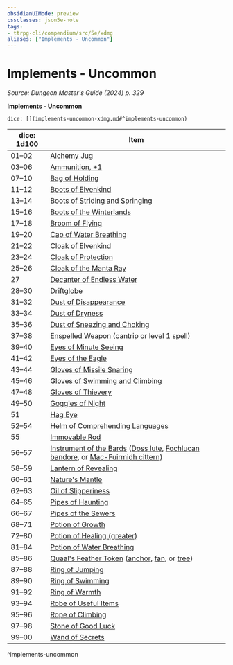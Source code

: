 ```yaml
---
obsidianUIMode: preview
cssclasses: json5e-note
tags:
- ttrpg-cli/compendium/src/5e/xdmg
aliases: ["Implements - Uncommon"]
---
```

# Implements - Uncommon
*Source: Dungeon Master's Guide (2024) p. 329* 

**Implements - Uncommon**

`dice: [](implements-uncommon-xdmg.md#^implements-uncommon)`

| dice: 1d100 | Item |
|-------------|------|
| 01–02 | [Alchemy Jug](alchemy-jug-xdmg.md) |
| 03–06 | [Ammunition, +1](1-ammunition-xdmg.md) |
| 07–10 | [Bag of Holding](bag-of-holding-xdmg.md) |
| 11–12 | [Boots of Elvenkind](boots-of-elvenkind-xdmg.md) |
| 13–14 | [Boots of Striding and Springing](boots-of-striding-and-springing-xdmg.md) |
| 15–16 | [Boots of the Winterlands](boots-of-the-winterlands-xdmg.md) |
| 17–18 | [Broom of Flying](broom-of-flying-xdmg.md) |
| 19–20 | [Cap of Water Breathing](cap-of-water-breathing-xdmg.md) |
| 21–22 | [Cloak of Elvenkind](cloak-of-elvenkind-xdmg.md) |
| 23–24 | [Cloak of Protection](cloak-of-protection-xdmg.md) |
| 25–26 | [Cloak of the Manta Ray](cloak-of-the-manta-ray-xdmg.md) |
| 27 | [Decanter of Endless Water](decanter-of-endless-water-xdmg.md) |
| 28–30 | [Driftglobe](driftglobe-xdmg.md) |
| 31–32 | [Dust of Disappearance](dust-of-disappearance-xdmg.md) |
| 33–34 | [Dust of Dryness](dust-of-dryness-xdmg.md) |
| 35–36 | [Dust of Sneezing and Choking](dust-of-sneezing-and-choking-xdmg.md) |
| 37–38 | [Enspelled Weapon](enspelled-weapon-xdmg.md) (cantrip or level 1 spell) |
| 39–40 | [Eyes of Minute Seeing](eyes-of-minute-seeing-xdmg.md) |
| 41–42 | [Eyes of the Eagle](eyes-of-the-eagle-xdmg.md) |
| 43–44 | [Gloves of Missile Snaring](gloves-of-missile-snaring-xdmg.md) |
| 45–46 | [Gloves of Swimming and Climbing](gloves-of-swimming-and-climbing-xdmg.md) |
| 47–48 | [Gloves of Thievery](gloves-of-thievery-xdmg.md) |
| 49–50 | [Goggles of Night](goggles-of-night-xdmg.md) |
| 51 | [Hag Eye](hag-eye-xdmg.md) |
| 52–54 | [Helm of Comprehending Languages](helm-of-comprehending-languages-xdmg.md) |
| 55 | [Immovable Rod](immovable-rod-xdmg.md) |
| 56–57 | [Instrument of the Bards](instrument-of-the-bards-xdmg.md) ([Doss lute](instrument-of-the-bards-doss-lute-xdmg.md), [Fochlucan bandore](instrument-of-the-bards-fochlucan-bandore-xdmg.md), or [Mac-Fuirmidh cittern](instrument-of-the-bards-mac-fuirmidh-cittern-xdmg.md)) |
| 58–59 | [Lantern of Revealing](lantern-of-revealing-xdmg.md) |
| 60–61 | [Nature's Mantle](natures-mantle-xdmg.md) |
| 62–63 | [Oil of Slipperiness](oil-of-slipperiness-xdmg.md) |
| 64–65 | [Pipes of Haunting](pipes-of-haunting-xdmg.md) |
| 66–67 | [Pipes of the Sewers](pipes-of-the-sewers-xdmg.md) |
| 68–71 | [Potion of Growth](potion-of-growth-xdmg.md) |
| 72–80 | [Potion of Healing (greater)](potion-of-greater-healing-xdmg.md) |
| 81–84 | [Potion of Water Breathing](potion-of-water-breathing-xdmg.md) |
| 85–86 | [Quaal's Feather Token](quaals-feather-token-xdmg.md) ([anchor](quaals-feather-token-anchor-xdmg.md), [fan](quaals-feather-token-fan-xdmg.md), or [tree](quaals-feather-token-tree-xdmg.md)) |
| 87–88 | [Ring of Jumping](ring-of-jumping-xdmg.md) |
| 89–90 | [Ring of Swimming](ring-of-swimming-xdmg.md) |
| 91–92 | [Ring of Warmth](ring-of-warmth-xdmg.md) |
| 93–94 | [Robe of Useful Items](robe-of-useful-items-xdmg.md) |
| 95–96 | [Rope of Climbing](rope-of-climbing-xdmg.md) |
| 97–98 | [Stone of Good Luck](stone-of-good-luck-xdmg.md) |
| 99–00 | [Wand of Secrets](wand-of-secrets-xdmg.md) |
^implements-uncommon